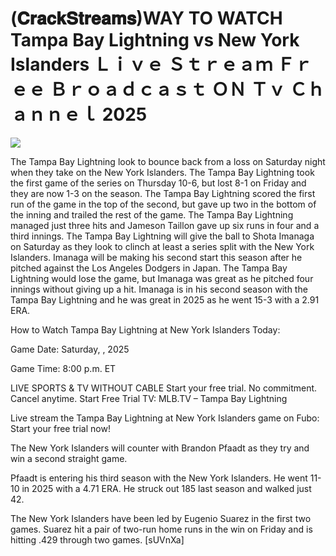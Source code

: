 # (𝐂𝐫𝐚𝐜𝐤𝐒𝐭𝐫𝐞𝐚𝐦𝐬)WAY TO WATCH Tampa Bay Lightning vs New York Islanders Ｌｉｖｅ Ｓｔｒｅａｍ Ｆｒｅｅ Ｂｒｏａｄｃａｓｔ ＯＮ Ｔｖ Ｃｈａｎｎｅｌ  2025  
  
  
[![](https://i.imgur.com/qSNzIqt.png)](https://movie.rssnews.media/lNQupJA.php)  
  
The Tampa Bay Lightning look to bounce back from a loss on Saturday night when they take on the New York Islanders. The Tampa Bay Lightning took the first game of the series on Thursday 10-6, but lost 8-1 on Friday and they are now 1-3 on the season. The Tampa Bay Lightning scored the first run of the game in the top of the second, but gave up two in the bottom of the inning and trailed the rest of the game. The Tampa Bay Lightning managed just three hits and Jameson Taillon gave up six runs in four and a third innings. The Tampa Bay Lightning will give the ball to Shota Imanaga on Saturday as they look to clinch at least a series split with the New York Islanders. Imanaga will be making his second start this season after he pitched against the Los Angeles Dodgers in Japan. The Tampa Bay Lightning would lose the game, but Imanaga was great as he pitched four innings without giving up a hit. Imanaga is in his second season with the Tampa Bay Lightning and he was great in 2025 as he went 15-3 with a 2.91 ERA.

How to Watch Tampa Bay Lightning at New York Islanders Today:

Game Date: Saturday, , 2025

Game Time: 8:00 p.m. ET

LIVE SPORTS & TV WITHOUT CABLE
Start your free trial. No commitment. Cancel anytime.
Start Free Trial
TV: MLB.TV – Tampa Bay Lightning

Live stream the Tampa Bay Lightning at New York Islanders game on Fubo: Start your free trial now!

The New York Islanders will counter with Brandon Pfaadt as they try and win a second straight game.

Pfaadt is entering his third season with the New York Islanders. He went 11-10 in 2025 with a 4.71 ERA. He struck out 185 last season and walked just 42.

The New York Islanders have been led by Eugenio Suarez in the first two games. Suarez hit a pair of two-run home runs in the win on Friday and is hitting .429 through two games. [sUVnXa]